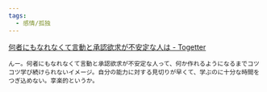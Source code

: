 ```yaml
---
tags:
  - 感情/孤独
---
```

[何者にもなれなくて言動と承認欲求が不安定な人は - Togetter](https://togetter.com/li/660249)

```
んー。何者にもなれなくて言動と承認欲求が不安定な人って、何か作れるようになるまでコツコツ学び続けられないイメージ。自分の能力に対する見切りが早くて、学ぶのに十分な時間をつぎ込めない。享楽的というか。
```

